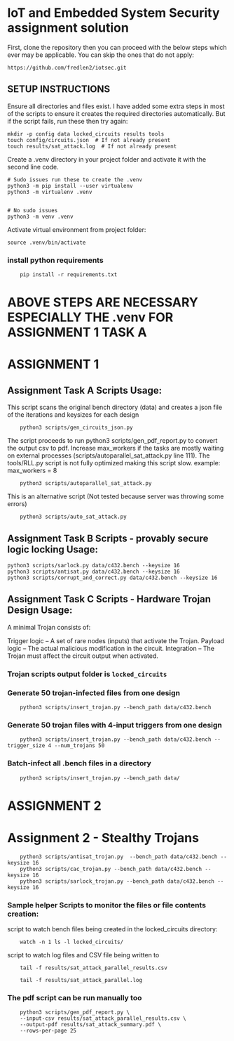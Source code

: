 # IoT and Embedded System Security assignment solution

First, clone the repository then you can proceed with the below steps which ever may be applicable.
You can skip the ones that do not apply:
```
https://github.com/fredlen2/iotsec.git
```

## SETUP INSTRUCTIONS
Ensure all directories and files exist. I have added some extra steps in most of the scripts to ensure it creates the required directories automatically. But if the script fails, run these then try again:

``` \bin\bash
mkdir -p config data locked_circuits results tools
touch config/circuits.json  # If not already present
touch results/sat_attack.log  # If not already present
```

Create a .venv directory in your project folder and activate it with the second line code.

``` \bin\bash
# Sudo issues run these to create the .venv
python3 -m pip install --user virtualenv
python3 -m virtualenv .venv


# No sudo issues
python3 -m venv .venv
```

Activate virtual environment from project folder:
``` \bin\bash
source .venv/bin/activate
```

### install python requirements
``` \bin\bash
    pip install -r requirements.txt
```

# ABOVE STEPS ARE NECESSARY ESPECIALLY THE .venv FOR ASSIGNMENT 1 TASK A

# ASSIGNMENT 1
## Assignment Task A Scripts Usage:
This script scans the original bench directory (data) and creates a json file of the iterations and keysizes for each design
``` python3
    python3 scripts/gen_circuits_json.py
```

The script proceeds to run python3 scripts/gen_pdf_report.py to convert the output csv to pdf.
Increase max_workers if the tasks are mostly waiting on external processes 
(scripts/autoparallel_sat_attack.py line 111). 
The tools/RLL.py script is not fully optimized making this script slow.
example:
    max_workers = 8

``` python3
    python3 scripts/autoparallel_sat_attack.py
```

This is an alternative script (Not tested because server was throwing some errors)
```
    python3 scripts/auto_sat_attack.py
```


## Assignment Task B Scripts - provably secure logic locking Usage:

``` python3
python3 scripts/sarlock.py data/c432.bench --keysize 16
python3 scripts/antisat.py data/c432.bench --keysize 16
python3 scripts/corrupt_and_correct.py data/c432.bench --keysize 16
```

## Assignment Task C Scripts - Hardware Trojan Design Usage:

A minimal Trojan consists of:

Trigger logic – A set of rare nodes (inputs) that activate the Trojan.
Payload logic – The actual malicious modification in the circuit.
Integration – The Trojan must affect the circuit output when activated.


### Trojan scripts output folder is `locked_circuits`
### Generate 50 trojan-infected files from one design
``` python3
    python3 scripts/insert_trojan.py --bench_path data/c432.bench
```

### Generate 50 trojan files with 4-input triggers from one design
``` python3
    python3 scripts/insert_trojan.py --bench_path data/c432.bench --trigger_size 4 --num_trojans 50
```

### Batch-infect all .bench files in a directory
``` python3
    python3 scripts/insert_trojan.py --bench_path data/
```



# ASSIGNMENT 2
# Assignment 2 - Stealthy Trojans

``` \bin\bash
    python3 scripts/antisat_trojan.py  --bench_path data/c432.bench --keysize 16
    python3 scripts/cac_trojan.py --bench_path data/c432.bench --keysize 16
    python3 scripts/sarlock_trojan.py --bench_path data/c432.bench --keysize 16

```


### Sample helper Scripts to monitor the files or file contents creation:
script to watch bench files being created in the locked_circuits directory:
``` \bin\bash
    watch -n 1 ls -l locked_circuits/
```

script to watch log files and CSV file being written to
``` \bin\bash
    tail -f results/sat_attack_parallel_results.csv
```
``` \bin\bash
    tail -f results/sat_attack_parallel.log
```

### The pdf script can be run manually too
```python3
    python3 scripts/gen_pdf_report.py \
    --input-csv results/sat_attack_parallel_results.csv \
    --output-pdf results/sat_attack_summary.pdf \
    --rows-per-page 25
```